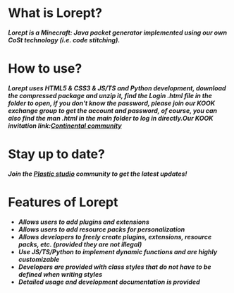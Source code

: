 # What is Lorept?

***Lorept is a Minecraft: Java packet generator implemented using our own CoSt technology (i.e. code stitching).***

# How to use?

***Lorept uses HTML5 & CSS3 & JS/TS and Python development, download the compressed package and unzip it, find the Login .html file in the folder to open, if you don't know the password, please join our KOOK exchange group to get the account and password, of course, you can also find the man .html in the main folder to log in directly.Our KOOK invitation link:[Continental community](https://kook.top/TSSNDl)***

# Stay up to date?
***Join the [Plastic studio](https://kook.top/wqvs0W) community to get the latest updates!***

# Features of Lorept
+ ***Allows users to add plugins and extensions***
+ ***Allows users to add resource packs for personalization***
+ ***Allows developers to freely create plugins, extensions, resource packs, etc. (provided they are not illegal)***
+ ***Use JS/TS/Python to implement dynamic functions and are highly customizable***
+ ***Developers are provided with class styles that do not have to be defined when writing styles***
+ ***Detailed usage and development documentation is provided***

